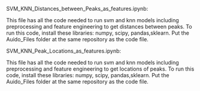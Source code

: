 SVM_KNN_Distances_between_Peaks_as_features.ipynb:

This file has all the code needed to run svm and knn models including preprocessing and feature engineering to get distances between peaks. To run this code, install these libraries: numpy, scipy, pandas,sklearn. Put the Auido_Files folder at the same repository as the code file.

SVM_KNN_Peak_Locations_as_features.ipynb:

This file has all the code needed to run svm and knn models including preprocessing and feature engineering to get locations of peaks. To run this code, install these libraries: numpy, scipy, pandas,sklearn. Put the Auido_Files folder at the same repository as the code file.
